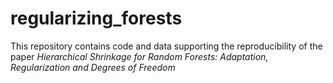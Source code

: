 # regularizing_forests

This repository contains code and data supporting the reproducibility of the paper *Hierarchical Shrinkage for Random Forests: Adaptation, Regularization and Degrees of Freedom*
